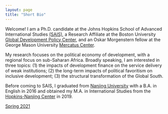 ```yaml
---
layout: page
title: "Short Bio"
---
```


Welcome! I am a Ph.D. candidate at the Johns Hopkins School of Advanced International Studies [(SAIS)](https://sais.jhu.edu/), a Research Affiliate at the Boston University [Global Development Policy Center](https://www.bu.edu/gdp/), and an Oskar Morgenstern fellow at the George Mason University [Mercatus Center](https://www.mercatus.org/).

My research focuses on the political economy of development, with a regional focus on sub-Saharan Africa. Broadly speaking, I am interested in three topics: (1) the impacts of development finance on the service delivery of weak institutions; (2) the long-term impacts of political favoritism on inclusive development; (3) the structural transformation of the Global South.

Before coming to SAIS, I graduated from [Nanjing University](https://www.nju.edu.cn/EN/) with a B.A. in English in 2016 and obtained my M.A. in International Studies from the [Hopkins-Nanjing Center](https://sais.jhu.edu/hopkins-nanjing-center) in 2019.

[Spring 2021](https://raw.githubusercontent.com/keyitang94/keyitang94.github.io/master/rsz_1keyi_color_headshot.jpg)
